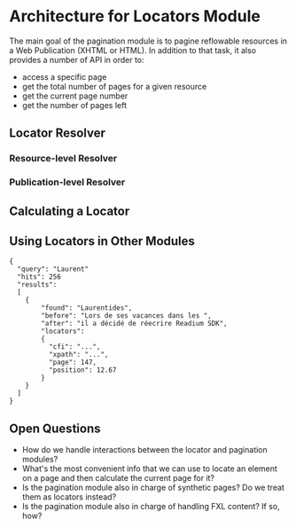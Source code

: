 # Architecture for Locators Module

The main goal of the pagination module is to pagine reflowable resources in a Web Publication (XHTML or HTML). In addition to that task, it also provides a number of API in order to:

* access a specific page
* get the total number of pages for a given resource
* get the current page number
* get the number of pages left

## Locator Resolver

### Resource-level Resolver

### Publication-level Resolver

## Calculating a Locator

## Using Locators in Other Modules

```
{
  "query": "Laurent"
  "hits": 256
  "results":
  [
    {
    	"found": "Laurentides",
    	"before": "Lors de ses vacances dans les ",
    	"after": "il a décidé de réecrire Readium SDK",
    	"locators": 
    	{
    	  "cfi": "...",
    	  "xpath": "...",
    	  "page": 147,
    	  "position": 12.67
    	}
    }
  ]
}
```

## Open Questions

* How do we handle interactions between the locator and pagination modules?
* What's the most convenient info that we can use to locate an element on a page and then calculate the current page for it?
* Is the pagination module also in charge of synthetic pages? Do we treat them as locators instead?
* Is the pagination module also in charge of handling FXL content? If so, how?


